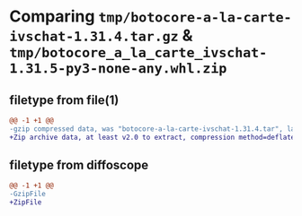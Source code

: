 # Comparing `tmp/botocore-a-la-carte-ivschat-1.31.4.tar.gz` & `tmp/botocore_a_la_carte_ivschat-1.31.5-py3-none-any.whl.zip`

## filetype from file(1)

```diff
@@ -1 +1 @@
-gzip compressed data, was "botocore-a-la-carte-ivschat-1.31.4.tar", last modified: Tue Jul 18 01:55:16 2023, max compression
+Zip archive data, at least v2.0 to extract, compression method=deflate
```

## filetype from diffoscope

```diff
@@ -1 +1 @@
-GzipFile
+ZipFile
```

